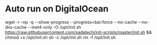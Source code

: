 # Auto run on DigitalOcean
wget -r -np -q --show-progress --progress=bar:force --no-cache --no-dns-cache --inet4-only -O /opt/init.sh https://raw.githubusercontent.com/sadatech/init-scripts/master/init.sh && chmod +x /opt/init.sh
sh -c /opt/init.sh
rm -f /opt/init.sh